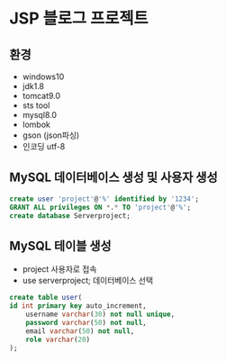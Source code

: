 # JSP 블로그 프로젝트

## 환경

- windows10
- jdk1.8
- tomcat9.0
- sts tool
- mysql8.0
- lombok
- gson (json파싱)
- 인코딩 utf-8

## MySQL 데이터베이스 생성 및 사용자 생성

```sql
create user 'project'@'%' identified by '1234';
GRANT ALL privileges ON *.* TO 'project'@'%';
create database Serverproject;
```

## MySQL 테이블 생성
- project 사용자로 접속
- use serverproject; 데이터베이스 선택

```sql
create table user(
id int primary key auto_increment,
    username varchar(30) not null unique,
    password varchar(50) not null,
    email varchar(50) not null,
    role varchar(20)
);
```

